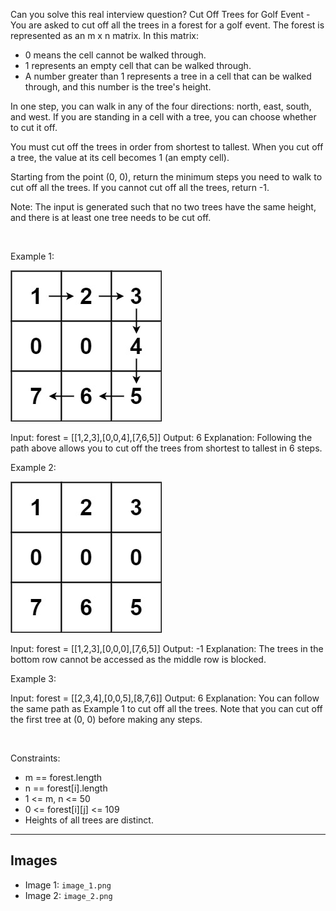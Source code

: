 Can you solve this real interview question? Cut Off Trees for Golf Event - You are asked to cut off all the trees in a forest for a golf event. The forest is represented as an m x n matrix. In this matrix:

 * 0 means the cell cannot be walked through.
 * 1 represents an empty cell that can be walked through.
 * A number greater than 1 represents a tree in a cell that can be walked through, and this number is the tree's height.

In one step, you can walk in any of the four directions: north, east, south, and west. If you are standing in a cell with a tree, you can choose whether to cut it off.

You must cut off the trees in order from shortest to tallest. When you cut off a tree, the value at its cell becomes 1 (an empty cell).

Starting from the point (0, 0), return the minimum steps you need to walk to cut off all the trees. If you cannot cut off all the trees, return -1.

Note: The input is generated such that no two trees have the same height, and there is at least one tree needs to be cut off.

 

Example 1:

![Example 1](./image_1.png)


Input: forest = [[1,2,3],[0,0,4],[7,6,5]]
Output: 6
Explanation: Following the path above allows you to cut off the trees from shortest to tallest in 6 steps.


Example 2:

![Example 2](./image_2.png)


Input: forest = [[1,2,3],[0,0,0],[7,6,5]]
Output: -1
Explanation: The trees in the bottom row cannot be accessed as the middle row is blocked.


Example 3:


Input: forest = [[2,3,4],[0,0,5],[8,7,6]]
Output: 6
Explanation: You can follow the same path as Example 1 to cut off all the trees.
Note that you can cut off the first tree at (0, 0) before making any steps.


 

Constraints:

 * m == forest.length
 * n == forest[i].length
 * 1 <= m, n <= 50
 * 0 <= forest[i][j] <= 109
 * Heights of all trees are distinct.

---

## Images

- Image 1: `image_1.png`
- Image 2: `image_2.png`
